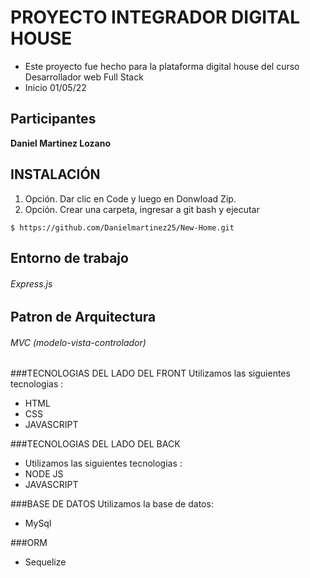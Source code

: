 # PROYECTO INTEGRADOR DIGITAL HOUSE

- Este proyecto fue hecho para la plataforma digital house del curso Desarrollador web Full Stack
- Inicio 01/05/22
## Participantes
**Daniel Martinez Lozano**

## INSTALACIÓN

1. Opción. Dar clic en Code y luego en Donwload Zip.
2. Opción. Crear una carpeta, ingresar a git bash y ejecutar

`$ https://github.com/Danielmartinez25/New-Home.git`

## Entorno de trabajo

###### Express.js

## Patron de Arquitectura

###### MVC (modelo-vista-controlador)

###TECNOLOGIAS DEL LADO DEL FRONT
Utilizamos las siguientes tecnologias :

- HTML
- CSS
- JAVASCRIPT

###TECNOLOGIAS DEL LADO DEL BACK

- Utilizamos las siguientes tecnologias :
- NODE JS
- JAVASCRIPT

###BASE DE DATOS
Utilizamos la base de datos:

- MySql

###ORM
- Sequelize
